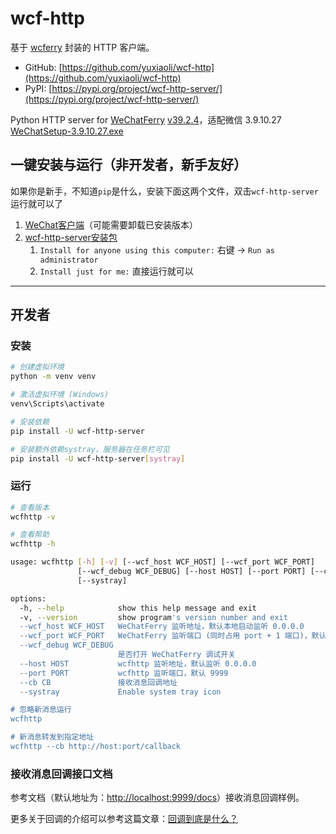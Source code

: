 # wcf-http

基于 [wcferry](https://pypi.org/project/wcferry/) 封装的 HTTP 客户端。

- GitHub: [https://github.com/yuxiaoli/wcf-http](https://github.com/yuxiaoli/wcf-http)
- PyPI: [https://pypi.org/project/wcf-http-server/](https://pypi.org/project/wcf-http-server/)

Python HTTP server for [WeChatFerry](https://github.com/lich0821/WeChatFerry) [v39.2.4](https://github.com/lich0821/WeChatFerry/releases/tag/v39.2.4)，适配微信 3.9.10.27 [WeChatSetup-3.9.10.27.exe](https://github.com/lich0821/WeChatFerry/releases/download/v39.2.4/WeChatSetup-3.9.10.27.exe)

## 一键安装与运行（非开发者，新手友好）
如果你是新手，不知道`pip`是什么，安装下面这两个文件，双击`wcf-http-server`运行就可以了
1. [WeChat客户端](https://github.com/lich0821/WeChatFerry/releases/download/v39.2.4/WeChatSetup-3.9.10.27.exe)（可能需要卸载已安装版本）
2. [wcf-http-server安装包](https://github.com/yuxiaoli/wcf-http/releases/download/v39.2.4.1.10/wcf-http-server_39.2.4.1.10.exe)
	1. `Install for anyone using this computer:` 右键 -> `Run as administrator`
	2. `Install just for me:` 直接运行就可以

---

## 开发者

### 安装

```sh
# 创建虚拟环境
python -m venv venv

# 激活虚拟环境 (Windows)
venv\Scripts\activate

# 安装依赖
pip install -U wcf-http-server

# 安装额外依赖systray，服务器在任务栏可见
pip install -U wcf-http-server[systray]
```

### 运行

```sh
# 查看版本
wcfhttp -v

# 查看帮助
wcfhttp -h

usage: wcfhttp [-h] [-v] [--wcf_host WCF_HOST] [--wcf_port WCF_PORT]
               [--wcf_debug WCF_DEBUG] [--host HOST] [--port PORT] [--cb CB]
               [--systray]

options:
  -h, --help            show this help message and exit
  -v, --version         show program's version number and exit
  --wcf_host WCF_HOST   WeChatFerry 监听地址，默认本地启动监听 0.0.0.0
  --wcf_port WCF_PORT   WeChatFerry 监听端口 (同时占用 port + 1 端口)，默认 10086
  --wcf_debug WCF_DEBUG
                        是否打开 WeChatFerry 调试开关
  --host HOST           wcfhttp 监听地址，默认监听 0.0.0.0
  --port PORT           wcfhttp 监听端口，默认 9999
  --cb CB               接收消息回调地址
  --systray             Enable system tray icon

# 忽略新消息运行
wcfhttp

# 新消息转发到指定地址
wcfhttp --cb http://host:port/callback
```

### 接收消息回调接口文档

参考文档（默认地址为：[http://localhost:9999/docs](http://localhost:9999/docs)）接收消息回调样例。

更多关于回调的介绍可以参考这篇文章：[回调到底是什么？](https://mp.weixin.qq.com/s?__biz=MzI0MjI1OTk0OQ==&mid=2247487514&idx=1&sn=fbc2275eb1bdf8e28193f2134307a43c&scene=21#wechat_redirect)

